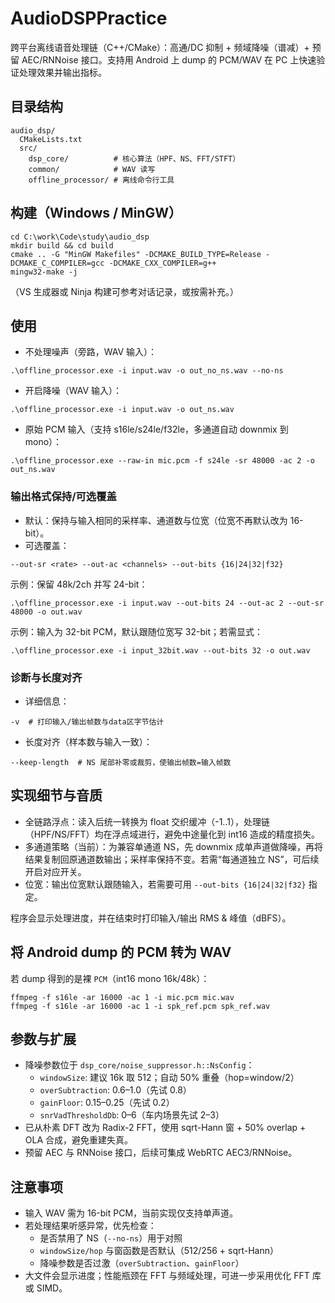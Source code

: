 # AudioDSPPractice

跨平台离线语音处理链（C++/CMake）：高通/DC 抑制 + 频域降噪（谱减）+ 预留 AEC/RNNoise 接口。支持用 Android 上 dump 的 PCM/WAV 在 PC 上快速验证处理效果并输出指标。

## 目录结构

```
audio_dsp/
  CMakeLists.txt
  src/
    dsp_core/          # 核心算法（HPF、NS、FFT/STFT）
    common/            # WAV 读写
    offline_processor/ # 离线命令行工具
```

## 构建（Windows / MinGW）

```
cd C:\work\Code\study\audio_dsp
mkdir build && cd build
cmake .. -G "MinGW Makefiles" -DCMAKE_BUILD_TYPE=Release -DCMAKE_C_COMPILER=gcc -DCMAKE_CXX_COMPILER=g++
mingw32-make -j
```

（VS 生成器或 Ninja 构建可参考对话记录，或按需补充。）

## 使用

- 不处理噪声（旁路，WAV 输入）：
```
.\offline_processor.exe -i input.wav -o out_no_ns.wav --no-ns
```
- 开启降噪（WAV 输入）：
```
.\offline_processor.exe -i input.wav -o out_ns.wav
```

- 原始 PCM 输入（支持 s16le/s24le/f32le，多通道自动 downmix 到 mono）：
```
.\offline_processor.exe --raw-in mic.pcm -f s24le -sr 48000 -ac 2 -o out_ns.wav
```

### 输出格式保持/可选覆盖
- 默认：保持与输入相同的采样率、通道数与位宽（位宽不再默认改为 16-bit）。
- 可选覆盖：
```
--out-sr <rate> --out-ac <channels> --out-bits {16|24|32|f32}
```
示例：保留 48k/2ch 并写 24-bit：
```
.\offline_processor.exe -i input.wav --out-bits 24 --out-ac 2 --out-sr 48000 -o out.wav
```
示例：输入为 32-bit PCM，默认跟随位宽写 32-bit；若需显式：
```
.\offline_processor.exe -i input_32bit.wav --out-bits 32 -o out.wav
```

### 诊断与长度对齐
- 详细信息：
```
-v  # 打印输入/输出帧数与data区字节估计
```
- 长度对齐（样本数与输入一致）：
```
--keep-length  # NS 尾部补零或裁剪，使输出帧数=输入帧数
```

## 实现细节与音质

- 全链路浮点：读入后统一转换为 float 交织缓冲（-1..1），处理链（HPF/NS/FFT）均在浮点域进行，避免中途量化到 int16 造成的精度损失。
- 多通道策略（当前）：为兼容单通道 NS，先 downmix 成单声道做降噪，再将结果复制回原通道数输出；采样率保持不变。若需“每通道独立 NS”，可后续开启对应开关。
- 位宽：输出位宽默认跟随输入，若需要可用 `--out-bits {16|24|32|f32}` 指定。

程序会显示处理进度，并在结束时打印输入/输出 RMS & 峰值（dBFS）。

## 将 Android dump 的 PCM 转为 WAV

若 dump 得到的是裸 `PCM`（int16 mono 16k/48k）：
```
ffmpeg -f s16le -ar 16000 -ac 1 -i mic.pcm mic.wav
ffmpeg -f s16le -ar 16000 -ac 1 -i spk_ref.pcm spk_ref.wav
```

## 参数与扩展

- 降噪参数位于 `dsp_core/noise_suppressor.h::NsConfig`：
  - `windowSize`: 建议 16k 取 512；自动 50% 重叠（hop=window/2）
  - `overSubtraction`: 0.6–1.0（先试 0.8）
  - `gainFloor`: 0.15–0.25（先试 0.2）
  - `snrVadThresholdDb`: 0–6（车内场景先试 2–3）
- 已从朴素 DFT 改为 Radix-2 FFT，使用 sqrt-Hann 窗 + 50% overlap + OLA 合成，避免重建失真。
- 预留 AEC 与 RNNoise 接口，后续可集成 WebRTC AEC3/RNNoise。

## 注意事项

- 输入 WAV 需为 16-bit PCM，当前实现仅支持单声道。
- 若处理结果听感异常，优先检查：
  - 是否禁用了 NS（`--no-ns`）用于对照
  - `windowSize/hop` 与窗函数是否默认（512/256 + sqrt-Hann）
  - 降噪参数是否过激（`overSubtraction`、`gainFloor`）
- 大文件会显示进度；性能瓶颈在 FFT 与频域处理，可进一步采用优化 FFT 库或 SIMD。
